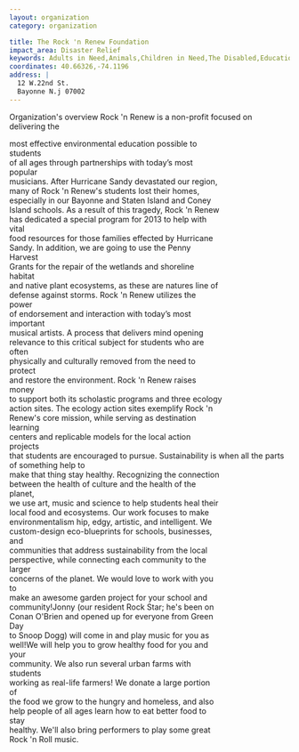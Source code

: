 ```yaml
---
layout: organization
category: organization

title: The Rock 'n Renew Foundation
impact_area: Disaster Relief
keywords: Adults in Need,Animals,Children in Need,The Disabled,Education,The Elderly,The Environment,Families in Need,Global Problems,Health and Wellness,The Homeless and Hungry,Understanding and Diversity,Women in Need
coordinates: 40.66326,-74.1196
address: |
  12 W.22nd St.
  Bayonne N.j 07002
---
```

Organization's overview
Rock 'n Renew is a non-profit focused on delivering the 

most effective environmental education possible to  
students  
of all ages through partnerships with today’s most  
popular  
musicians. After Hurricane Sandy devastated our region,  
many of Rock 'n Renew's students lost their homes,  
especially in our Bayonne and Staten Island and Coney  
Island schools. As a result of this tragedy, Rock 'n Renew  
has dedicated a special program for 2013 to help with  
vital  
food resources for those families effected by Hurricane  
Sandy. In addition, we are going to use the Penny  
Harvest  
Grants for the repair of the wetlands and shoreline  
habitat  
and native plant ecosystems, as these are natures line of  
defense against storms.  Rock 'n Renew utilizes the  
power  
of endorsement and interaction with today’s most  
important  
musical artists.  A process that delivers mind opening  
relevance to this critical subject for students who are  
often  
physically and culturally removed from the need to  
protect  
and restore the environment.  Rock 'n Renew raises  
money  
to support both its scholastic programs and three ecology  
action sites.  The ecology action sites exemplify Rock 'n  
Renew's core mission, while serving as destination  
learning  
centers and replicable models for the local action  
projects  
that students are encouraged to pursue. 
Sustainability is when all the parts of something help to  
make that thing stay healthy. Recognizing the connection  
between the health of culture and the health of the  
planet,  
we use art, music and science to help students heal their  
local food and ecosystems. Our work focuses to make  
environmentalism  hip, edgy, artistic, and intelligent. We  
custom-design eco-blueprints for schools, businesses,  
and  
communities that address sustainability from the local  
perspective, while connecting each community to the  
larger  
concerns of the planet. We would love to work with you  
to  
make an awesome garden project for your school and  
community!Jonny (our resident Rock Star; he's been on  
Conan O'Brien and opened up for everyone from Green  
Day  
to Snoop Dogg) will come in and play music for you as  
well!We will help you to grow healthy food for you and  
your  
community. We also run several urban farms with  
students  
working as real-life farmers! We donate a large portion  
of  
the food we grow to the hungry and homeless, and also  
help people of all ages learn how to eat better food to  
stay  
healthy. We'll also bring performers to play some great  
Rock 'n Roll music. 
 